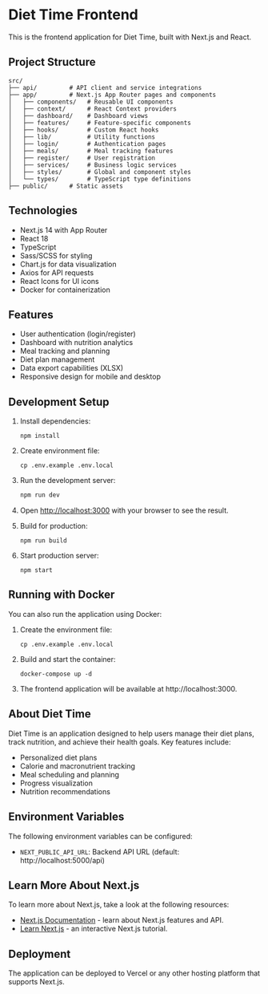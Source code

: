 # Diet Time Frontend

This is the frontend application for Diet Time, built with Next.js and React.

## Project Structure

```
src/
├── api/         # API client and service integrations
├── app/         # Next.js App Router pages and components
│   ├── components/   # Reusable UI components
│   ├── context/      # React Context providers
│   ├── dashboard/    # Dashboard views
│   ├── features/     # Feature-specific components
│   ├── hooks/        # Custom React hooks
│   ├── lib/          # Utility functions
│   ├── login/        # Authentication pages
│   ├── meals/        # Meal tracking features
│   ├── register/     # User registration
│   ├── services/     # Business logic services
│   ├── styles/       # Global and component styles
│   └── types/        # TypeScript type definitions
├── public/      # Static assets
```

## Technologies

- Next.js 14 with App Router
- React 18
- TypeScript
- Sass/SCSS for styling
- Chart.js for data visualization
- Axios for API requests
- React Icons for UI icons
- Docker for containerization

## Features

- User authentication (login/register)
- Dashboard with nutrition analytics
- Meal tracking and planning
- Diet plan management
- Data export capabilities (XLSX)
- Responsive design for mobile and desktop

## Development Setup

1. Install dependencies:
   ```
   npm install
   ```

2. Create environment file:
   ```
   cp .env.example .env.local
   ```

3. Run the development server:
   ```bash
   npm run dev
   ```

4. Open [http://localhost:3000](http://localhost:3000) with your browser to see the result.

5. Build for production:
   ```
   npm run build
   ```

6. Start production server:
   ```
   npm start
   ```

## Running with Docker

You can also run the application using Docker:

1. Create the environment file:
   ```
   cp .env.example .env.local
   ```

2. Build and start the container:
   ```
   docker-compose up -d
   ```

3. The frontend application will be available at http://localhost:3000.

## About Diet Time

Diet Time is an application designed to help users manage their diet plans, track nutrition, and achieve their health goals. Key features include:

- Personalized diet plans
- Calorie and macronutrient tracking
- Meal scheduling and planning
- Progress visualization
- Nutrition recommendations

## Environment Variables

The following environment variables can be configured:

- `NEXT_PUBLIC_API_URL`: Backend API URL (default: http://localhost:5000/api)

## Learn More About Next.js

To learn more about Next.js, take a look at the following resources:

- [Next.js Documentation](https://nextjs.org/docs) - learn about Next.js features and API.
- [Learn Next.js](https://nextjs.org/learn) - an interactive Next.js tutorial.

## Deployment

The application can be deployed to Vercel or any other hosting platform that supports Next.js.


